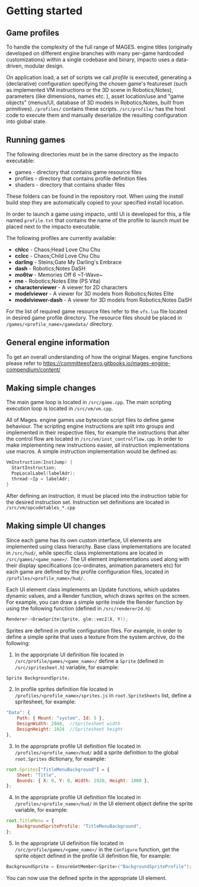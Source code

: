 # Getting started

## Game profiles

To handle the complexity of the full range of MAGES. engine titles (originally developed on different engine branches with many per-game hardcoded customizations) within a single codebase and binary, impacto uses a data-driven, modular design.

On application load, a set of scripts we call *profile* is executed, generating a (declarative) configuration specifying the chosen game's featureset (such as implemented VM instructions or the 3D scene in Robotics;Notes), parameters (like dimensions, names etc. ), asset location/use and "game objects" (menus/UI, database of 3D models in Robotics;Notes, built from primitives). `/profiles/` contains these scripts. `/src/profile/` has the host code to execute them and manually deserialize the resulting configuration into global state.

## Running games
The following directories must be in the same directory as the impacto executable:

* games - directory that contains game resource files
* profiles - directory that contains profile definition files
* shaders - directory that contains shader files

These folders can be found in the repository root. When using the *install* build step they are automatically copied to your specified install location.

In order to launch a game using impacto, until UI is developed for this, a file named `profile.txt` that contains the name of the profile to launch must be placed next to the impacto executable.

The following profiles are currently available:

* **chlcc** - Chaos;Head Love Chu Chu
* **cclcc** - Chaos;Child Love Chu Chu
* **darling** - Steins;Gate My Darling's Embrace
* **dash** - Robotics;Notes DaSH
* **mo6tw** - Memories Off 6 ~T-Wave~
* **rne** - Robotics;Notes Elite (PS Vita)
* **characterviewer** - A viewer for 2D characters
* **modelviewer** - A viewer for 3D models from Robotics;Notes Elite
* **modelviewer-dash** - A viewer for 3D models from Robotics;Notes DaSH

For the list of required game resource files refer to the `vfs.lua` file located in desired game profile directory. The resource files should be placed in `/games/<profile_name>/gamedata/` directory.

## General engine information
To get an overall understanding of how the original Mages. engine functions please refer to https://committeeofzero.gitbooks.io/mages-engine-compendium/content/

## Making simple changes
The main game loop is located in `/src/game.cpp`. The main scripting execution loop is located in `/src/vm/vm.cpp`.

All of Mages. engine games use bytecode script files to define game behaviour.
The scripting engine instructions are split into groups and implemented in their respective files, for example the instructions that alter the control flow are located in `/src/vm/inst_controlflow.cpp`.
In order to make implementing new instructions easier, all instruction implementations use macros. A simple instruction implementation would be defined as:

```cpp
VmInstruction(InstJump) {
  StartInstruction;
  PopLocalLabel(labelAdr);
  thread->Ip = labelAdr;
}
```

After defining an instruction, it must be placed into the instruction table for the desired instruction set. Instruction set definitions are located in `/src/vm/opcodetables_*.cpp`

## Making simple UI changes
Since each game has its own custom interface, UI elements are implemented using class hierarchy. Base class implementations are located in `/src/hud/`, while specific class implementations are located in `/src/games/<game_name>/`. The UI element implementations used along with their display specifications (co-ordinates, animation parameters etc) for each game are defined by the profile configuration files, located in `/profiles/<profile_name>/hud/`.

Each UI element class implements an Update functions, which updates dynamic values, and a Render function, which draws sprites on the screen. For example, you can draw a simple sprite inside the Render function by using the following function (defined in `/src/renderer2d.h`):

```cpp
Renderer->DrawSprite(Sprite, glm::vec2(X, Y));
```

Sprites are defined in profile configuration files. For example, in order to define a simple sprite that uses a texture from the system archive, do the following:

1. In the apporpriate UI definition file located in `/src/profile/games/<game_name>/` define a `Sprite` (defined in `/src/spritesheet.h`) variable, for example:

```cpp
Sprite BackgroundSprite;
```

2. In profile sprites definition file located in `/profiles/<profile_name>/sprites.js` in `root.SpriteSheets` list, define a spritesheet, for example:

```javascript
"Data": {
    Path: { Mount: "system", Id: 5 },
    DesignWidth: 2048,  //Spritesheet width
    DesignHeight: 1024  //Spritesheet height
},
```

3. In the appropriate profile UI definition file located in `/profiles/<profile_name>/hud/` add a sprite definition to the global `root.Sprites` dictionary, for example:

```javascript
root.Sprites["TitleMenuBackground"] = {
    Sheet: "Title",
    Bounds: { X: 0, Y: 0, Width: 1920, Height: 1080 },
};
```

4. In the appropriate profile UI definition file located in `/profiles/<profile_name>/hud/` in the UI element object define the sprite variable, for example:

```javascript
root.TitleMenu = {
    BackgroundSpriteProfile: "TitleMenuBackground",
};
```

5. In the appropriate UI definition file located in `/src/profile/games/<game_name>/` in the `Configure` function, get the sprite object defined in the profile UI definition file, for example:

```cpp
BackgroundSprite = EnsureGetMember<Sprite>("BackgroundSpriteProfile");
```

You can now use the defined sprite in the appropriate UI element.  
